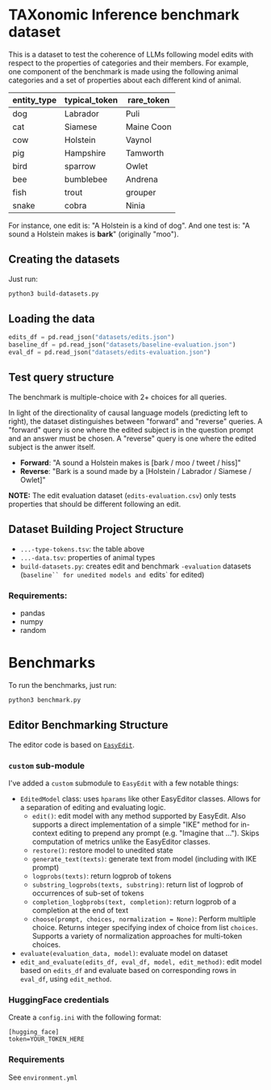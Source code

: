 # TAXonomic Inference benchmark dataset

This is a dataset to test the coherence of LLMs following model edits with respect to the properties of categories and their members. For example, one component of the benchmark is made using the following animal categories and a set of properties about each different kind of animal.

| entity_type | typical_token | rare_token |
| ----------- | ------------- | ---------- |
| dog         | Labrador      | Puli       |
| cat         | Siamese       | Maine Coon |
| cow         | Holstein      | Vaynol     |
| pig         | Hampshire     | Tamworth   |
| bird        | sparrow       | Owlet      |
| bee         | bumblebee     | Andrena    |
| fish        | trout         | grouper    |
| snake       | cobra         | Ninia      |

For instance, one edit is: "A Holstein is a kind of dog". And one test is: "A sound a Holstein makes is **bark**" (originally "moo").

## Creating the datasets

Just run:

```bash
python3 build-datasets.py
```

## Loading the data

```python
edits_df = pd.read_json("datasets/edits.json")
baseline_df = pd.read_json("datasets/baseline-evaluation.json")
eval_df = pd.read_json("datasets/edits-evaluation.json")
```

## Test query structure

The benchmark is multiple-choice with 2+ choices for all queries.

In light of the directionality of causal language models (predicting left to right), the dataset distinguishes between "forward" and "reverse" queries. A "forward" query is one where the edited subject is in the question prompt and an answer must be chosen. A "reverse" query is one where the edited subject is the anwer itself.

- **Forward**: "A sound a Holstein makes is [bark / moo / tweet / hiss]"
- **Reverse**: "Bark is a sound made by a [Holstein / Labrador / Siamese / Owlet]"

**NOTE:** The edit evaluation dataset (`edits-evaluation.csv`) only tests properties that should be different following an edit.

## Dataset Building Project Structure

- `...-type-tokens.tsv`: the table above
- `...-data.tsv`: properties of animal types
- `build-datasets.py`: creates edit and benchmark `-evaluation` datasets (`baseline`` for unedited models and `edits` for edited)

### Requirements:

- pandas
- numpy
- random

# Benchmarks

To run the benchmarks, just run:

```bash
python3 benchmark.py
```

## Editor Benchmarking Structure

The editor code is based on [`EasyEdit`](https://github.com/zjunlp/EasyEdit).

### `custom` sub-module

I've added a `custom` submodule to `EasyEdit` with a few notable things:

- `EditedModel` class: uses `hparams` like other EasyEditor classes. Allows for a separation of editing and evaluating logic.
  - `edit()`: edit model with any method supported by EasyEdit. Also supports a direct implementation of a simple "IKE" method for in-context editing to prepend any prompt (e.g. "Imagine that ..."). Skips computation of metrics unlike the EasyEditor classes.
  - `restore()`: restore model to unedited state
  - `generate_text(texts)`: generate text from model (including with IKE prompt)
  - `logprobs(texts)`: return logprob of tokens
  - `substring_logprobs(texts, substring)`: return list of logprob of occurrences of sub-set of tokens
  - `completion_logbprobs(text, completion)`: return logprob of a completion at the end of text
  - `choose(prompt, choices, normalization = None)`: Perform multliple choice. Returns integer specifying index of choice from list `choices`. Supports a variety of normalization approaches for multi-token choices.
- `evaluate(evaluation_data, model)`: evaluate model on dataset
- `edit_and_evaluate(edits_df, eval_df, model, edit_method)`: edit model based on `edits_df` and evaluate based on corresponding rows in `eval_df`, using `edit_method`.

### HuggingFace credentials

Create a `config.ini` with the following format:

```
[hugging_face]
token=YOUR_TOKEN_HERE
```

### Requirements

See `environment.yml`
